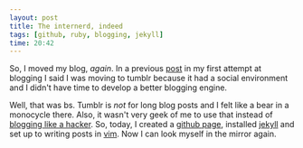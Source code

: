 ```yaml
---
layout: post
title: The internerd, indeed
tags: [github, ruby, blogging, jekyll]
time: 20:42
---
```


So, I moved my blog, *again*. In a previous [post](https://about-lfborjas.appspot.com/blog/entry/im-moving-to-tumblr-world/) in my first attempt at blogging I said I was moving to tumblr because it had a social environment and I didn't have time to develop a better blogging engine.

Well, that was bs. Tumblr is *not* for long blog posts and I felt like a bear in a monocycle there. Also, it wasn't very geek of me to use that instead of [blogging like a hacker](http://tom.preston-werner.com/2008/11/17/blogging-like-a-hacker.html). So, today, I created a [github page](http://pages.github.com/), installed [jekyll](http://github.com/mojombo/jekyll) and set up to writing posts in [vim](http://www.vim.org/). Now I can look myself in the mirror again.




